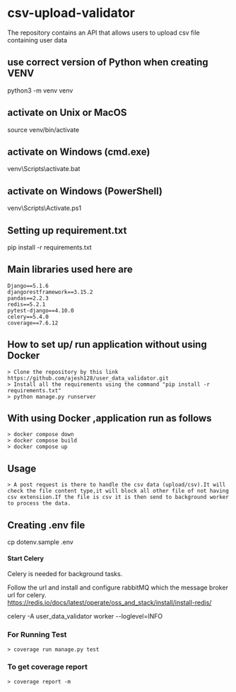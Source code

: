 # csv-upload-validator
The repository contains an API that allows users to upload csv file containing user data

##  use correct version of Python when creating VENV
python3 -m venv venv

##  activate on Unix or MacOS
source venv/bin/activate

##  activate on Windows (cmd.exe)
venv\Scripts\activate.bat

##  activate on Windows (PowerShell)
venv\Scripts\Activate.ps1

## Setting up requirement.txt
pip install -r requirements.txt

## Main libraries used here are
    Django==5.1.6
    djangorestframework==3.15.2
    pandas==2.2.3
    redis==5.2.1
    pytest-django==4.10.0
    celery==5.4.0
    coverage==7.6.12

## How to set up/ run application without using Docker
    > Clone the repository by this link https://github.com/ajesh128/user_data_validator.git
    > Install all the requirements using the command "pip install -r requirements.txt"
    > python manage.py runserver

## With using Docker ,application run as follows
    > docker compose down 
    > docker compose build
    > docker compose up

## Usage
    > A post request is there to handle the csv data (upload/csv).It will check the file content type,it will block all other file of not having csv extensiion.If the file is csv it is then send to background worker to process the data.

## Creating .env file
cp dotenv.sample .env
    

#### Start Celery

Celery is needed for background tasks.

Follow the url and install and configure rabbitMQ which the message broker url for celery.
https://redis.io/docs/latest/operate/oss_and_stack/install/install-redis/

celery -A user_data_validator worker --loglevel=INFO

### For Running Test
    > coverage run manage.py test
### To get coverage report
    > coverage report -m


